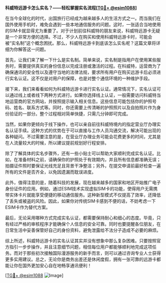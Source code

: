 **科威特远游卡怎么实名？——轻松掌握实名流程[[TG💪+ @esim1088](https://t.me/s/esim1088)]**

在当今全球化的时代，出国旅行已经成为越来越多人的生活方式之一。而当我们在国外使用手机时，难免会遇到一些本地通信服务的问题。这时，一张适合当地使用的SIM卡就显得尤为重要了。对于计划前往科威特的朋友来说，科威特远游卡无疑是一个非常方便的选择。不过，不少人在购买和使用科威特远游卡时，可能会被“实名制”这个概念困扰。那么，科威特远游卡到底该怎么实名呢？这篇文章将详细为你解答这一问题。

首先，让我们来了解一下什么是实名制。简单来说，实名制是指用户在使用某些服务时，需要提供真实的身份信息以完成注册或激活的过程。在科威特，运营商为了确保通讯的安全性以及遵守当地的法律法规，要求所有用户在购买远游卡后必须进行实名认证。这不仅是对用户的保障，也是对整个通信环境的一种维护手段。

接下来，我们来看看如何为科威特远游卡进行实名认证。通常情况下，实名认证可以通过线上或者线下两种方式进行。如果你选择线上认证，一般需要访问科威特当地运营商的官方网站，并按照提示输入相关信息。这些信息可能包括你的护照号码、姓名、联系方式等。同时，你还需要上传清晰的护照照片以及自拍照片作为身份验证的一部分。整个过程相对简单快捷，只需几分钟即可完成。

当然，如果你更倾向于线下操作，也可以亲自前往科威特境内的指定营业厅办理实名认证手续。这种方式的优势在于可以直接与工作人员沟通交流，解决可能出现的各种疑问。不过需要注意的是，在营业厅办理业务可能会花费更多的时间，尤其是在人流量较大的时候，所以建议提前规划好行程安排。

除了了解具体的实名步骤外，还有一些小贴士可以帮助大家顺利完成实名认证。比如，在准备材料之前，请确保你的护照处于有效期内，并且所有信息都准确无误；拍摄证件照时要保证光线充足且背景干净整洁；另外，在提交申请前最好检查一遍所有的文件是否齐全，以免因遗漏而耽误进度。

此外，值得注意的是，随着科技的发展，现在越来越多的国家和地区开始推广电子身份证件的应用。例如，通过ESIM技术实现虚拟SIM卡的功能，使得用户无需携带实体卡片就能享受便捷的移动通信服务。这种新型模式不仅提高了效率，还降低了丢失或被盗的风险。因此，如果你对传统SIM卡感到不便的话，不妨考虑一下ESIM卡作为替代方案。

最后，无论采用哪种方式完成实名认证，都需要保持耐心和细心的态度。毕竟，只有经过严格的审核程序才能确保个人信息的安全可靠。同时也要提醒各位朋友，在日常生活中妥善保管好自己的身份资料，避免泄露给不法分子造成不必要的麻烦。

综上所述，科威特远游卡的实名认证其实并没有想象中那么复杂困难。只要按照官方指引一步步操作，并且注意细节问题，相信每位用户都能够顺利地完成这项任务。而对于那些初次接触国际漫游服务的新手而言，则可以通过咨询专业人士获得更多实用建议。总之，无论你是商务出差还是休闲度假，拥有一张可靠的远游卡都能让你在国外更加安心自在地畅享通讯便利！

[[TG💪+ @esim1088](https://t.me/s/esim1088) ![Image](https://i.postimg.cc/4NQfJmqS/Snipaste-2025-05-13-00-14-12.png)]